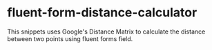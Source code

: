 # fluent-form-distance-calculator
This snippets uses Google's Distance Matrix to calculate the distance between two points using fluent forms field.
